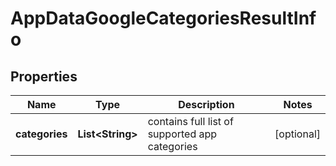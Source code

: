 

# AppDataGoogleCategoriesResultInfo


## Properties

| Name | Type | Description | Notes |
|------------ | ------------- | ------------- | -------------|
|**categories** | **List&lt;String&gt;** | contains full list of supported app categories |  [optional] |



